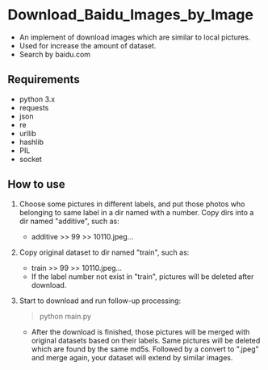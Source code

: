 # Download_Baidu_Images_by_Image

- An implement of download images which are similar to local pictures.
- Used for increase the amount of dataset.
- Search by baidu.com

## Requirements
- python 3.x
- requests
- json
- re
- urllib
- hashlib
- PIL
- socket

## How to use

1. Choose some pictures in different labels, and put those photos who belonging 
to same label in a dir named with a number. Copy dirs into a dir named 
"additive", such as:
      - additive >> 99 >> 10110.jpeg...

2. Copy original dataset to dir named "train", such as:
      - train >> 99 >> 10110.jpeg...
      - If the label number not exist in "train", pictures will be deleted after
      download.
      
3. Start to download and run follow-up processing:
      > python main.py
      - After the download is finished, those pictures will be merged with original
       datasets based on their labels. Same pictures will be deleted which are
        found by the same md5s. Followed by a convert to ".jpeg" and merge again, 
        your dataset will extend by similar images.
